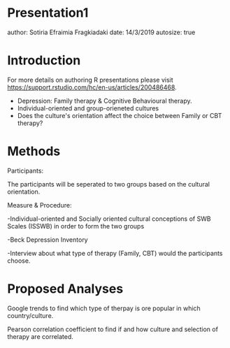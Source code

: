 Presentation1
========================================================
author: Sotiria Efraimia Fragkiadaki
date: 14/3/2019
autosize: true

Introduction
========================================================

For more details on authoring R presentations please visit <https://support.rstudio.com/hc/en-us/articles/200486468>.

- Depression: Family therapy & Cognitive Behavioural therapy.
- Individual-oriented and group-orieneted cultures
- Does the culture's orientation affect the choice between Family or CBT therapy?

Methods
========================================================

Participants: 

The participants will be seperated to two groups based on the cultural orientation. 

Measure & Procedure:

-Individual-oriented and Socially oriented cultural conceptions of SWB Scales (ISSWB) in order to form the two groups

-Beck Depression Inventory

-Interview about what type of therapy (Family, CBT) would the participants choose.


Proposed Analyses
========================================================

Google trends to find which type of therpay is ore popular in which country/culture.

Pearson correlation coefficient to find if and how culture and selection of therapy are correlated.
